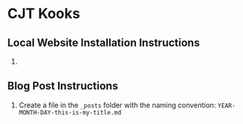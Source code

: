 # CJT Kooks 

## Local Website Installation Instructions
1. 

## Blog Post Instructions
1. Create a file in the `_posts` folder with the naming convention: `YEAR-MONTH-DAY-this-is-my-title.md`